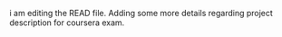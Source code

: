 i am editing the READ file. Adding some more details regarding project description for coursera exam.
